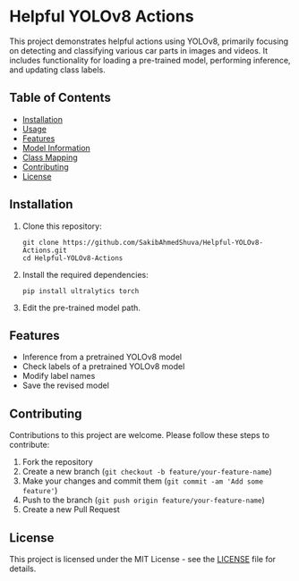 # Helpful YOLOv8 Actions

This project demonstrates helpful actions using YOLOv8, primarily focusing on detecting and classifying various car parts in images and videos. It includes functionality for loading a pre-trained model, performing inference, and updating class labels.

## Table of Contents

- [Installation](#installation)
- [Usage](#usage)
- [Features](#features)
- [Model Information](#model-information)
- [Class Mapping](#class-mapping)
- [Contributing](#contributing)
- [License](#license)

## Installation

1. Clone this repository:
   ```
   git clone https://github.com/SakibAhmedShuva/Helpful-YOLOv8-Actions.git
   cd Helpful-YOLOv8-Actions
   ```

2. Install the required dependencies:
   ```
   pip install ultralytics torch
   ```

3. Edit the pre-trained model path.


## Features

- Inference from a pretrained YOLOv8 model
- Check labels of a pretrained YOLOv8 model
- Modify label names
- Save the revised model

## Contributing

Contributions to this project are welcome. Please follow these steps to contribute:

1. Fork the repository
2. Create a new branch (`git checkout -b feature/your-feature-name`)
3. Make your changes and commit them (`git commit -am 'Add some feature'`)
4. Push to the branch (`git push origin feature/your-feature-name`)
5. Create a new Pull Request

## License

This project is licensed under the MIT License - see the [LICENSE](LICENSE) file for details.
